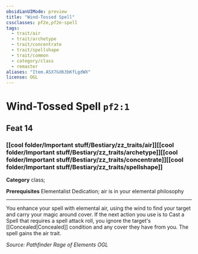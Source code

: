 ```yaml
---
obsidianUIMode: preview
title: "Wind-Tossed Spell"
cssclasses: pf2e,pf2e-spell
tags:
  - trait/air
  - trait/archetype
  - trait/concentrate
  - trait/spellshape
  - trait/common
  - category/class
  - remaster
aliases: "Item.ASX7Gd63bKfLgdWX"
license: OGL
---
```

# Wind-Tossed Spell `pf2:1`
## Feat 14
### [[cool folder/Important stuff/Bestiary/zz_traits/air]][[cool folder/Important stuff/Bestiary/zz_traits/archetype]][[cool folder/Important stuff/Bestiary/zz_traits/concentrate]][[cool folder/Important stuff/Bestiary/zz_traits/spellshape]]

**Category** class; 



**Prerequisites** Elementalist Dedication; air is in your elemental philosophy
* * *
You enhance your spell with elemental air, using the wind to find your target and carry your magic around cover. If the next action you use is to Cast a Spell that requires a spell attack roll, you ignore the target's [[Concealed|Concealed]] condition and any cover they have from you. The spell gains the air trait.

*Source: Pathfinder Rage of Elements*
*OGL*
